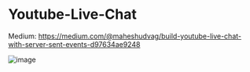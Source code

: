 # Youtube-Live-Chat

Medium: https://medium.com/@maheshudvag/build-youtube-live-chat-with-server-sent-events-d97634ae9248

![image](https://user-images.githubusercontent.com/48888253/204874501-1d1feacd-4544-4023-add3-6133444e38eb.png)

